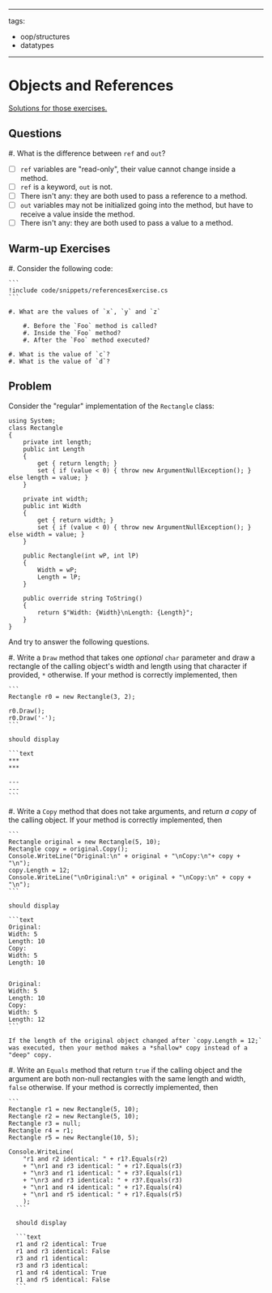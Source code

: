 <!--

DO NOT EDIT THIS FILE

Edit exercises_w_sol/oop/references.md, and run
make exercises/oop/references.md
instead.
-->

---
tags:
  - oop/structures
  - datatypes
---

# Objects and References

[Solutions for those exercises.](./exercises_w_sol/oop/references)

## Questions

#. What is the difference between `ref` and `out`?

  - [ ] `ref` variables are "read-only", their value cannot change inside a method.
  - [ ] `ref` is a keyword, `out` is not.
  - [ ] There isn't any: they are both used to pass a reference to a method.
  - [ ] `out` variables may not be initialized going into the method, but have to receive a value inside the method.
  - [ ] There isn't any: they are both used to pass a value to a method.

## Warm-up Exercises

#. Consider the following code:

    ```
    !include code/snippets/referencesExercise.cs
    ```
    
    #. What are the values of `x`, `y` and `z`
        
        #. Before the `Foo` method is called?
        #. Inside the `Foo` method?
        #. After the `Foo` method executed?
        
    #. What is the value of `c`?
    #. What is the value of `d`?



## Problem

Consider the "regular" implementation of the `Rectangle` class:

```
using System;
class Rectangle
{
    private int length;
    public int Length
    {
        get { return length; }
        set { if (value < 0) { throw new ArgumentNullException(); } else length = value; }
    }

    private int width;
    public int Width
    {
        get { return width; }
        set { if (value < 0) { throw new ArgumentNullException(); } else width = value; }
    }

    public Rectangle(int wP, int lP)
    {
        Width = wP;
        Length = lP;
    }

    public override string ToString()
    {
        return $"Width: {Width}\nLength: {Length}";
    }
}
```

And try to answer the following questions.



#. Write a `Draw` method that takes one *optional* `char` parameter and draw a rectangle of the calling object's width and length using that character if provided, `*` otherwise.
If your method is correctly implemented, then

    ```
    Rectangle r0 = new Rectangle(3, 2);

    r0.Draw();
    r0.Draw('-');
    ```

    should display
    
    ```text
    ***
    ***

    ---
    ---
    ```
    
    
#. Write a `Copy` method that does not take arguments, and return *a copy* of the calling object.
If your method is correctly implemented, then

    ```
    Rectangle original = new Rectangle(5, 10);
    Rectangle copy = original.Copy();
    Console.WriteLine("Original:\n" + original + "\nCopy:\n"+ copy + "\n");
    copy.Length = 12;
    Console.WriteLine("\nOriginal:\n" + original + "\nCopy:\n" + copy + "\n");
    ```

    should display

    ```text
    Original:
    Width: 5
    Length: 10
    Copy:
    Width: 5
    Length: 10


    Original:
    Width: 5
    Length: 10
    Copy:
    Width: 5
    Length: 12
    ```
    
    If the length of the original object changed after `copy.Length = 12;` was executed, then your method makes a *shallow* copy instead of a "deep" copy.
    
    
#. Write an `Equals` method that return `true` if the calling object and the argument are both non-null rectangles with the same length and width, `false` otherwise.
If your method is correctly implemented, then

    ```
    Rectangle r1 = new Rectangle(5, 10);
    Rectangle r2 = new Rectangle(5, 10);
    Rectangle r3 = null;
    Rectangle r4 = r1;
    Rectangle r5 = new Rectangle(10, 5);

    Console.WriteLine(
        "r1 and r2 identical: " + r1?.Equals(r2)
        + "\nr1 and r3 identical: " + r1?.Equals(r3)
        + "\nr3 and r1 identical: " + r3?.Equals(r1)
        + "\nr3 and r3 identical: " + r3?.Equals(r3)
        + "\nr1 and r4 identical: " + r1?.Equals(r4)
        + "\nr1 and r5 identical: " + r1?.Equals(r5)
        );
      ```
      
      should display
      
      ```text
      r1 and r2 identical: True
      r1 and r3 identical: False
      r3 and r1 identical: 
      r3 and r3 identical: 
      r1 and r4 identical: True
      r1 and r5 identical: False
      ```
      
